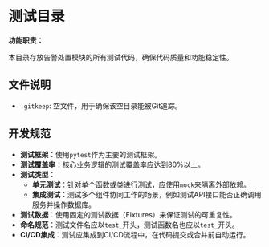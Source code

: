# 测试目录

**功能职责：**

本目录存放告警处置模块的所有测试代码，确保代码质量和功能稳定性。

## 文件说明

- `.gitkeep`: 空文件，用于确保该空目录能被Git追踪。

## 开发规范

- **测试框架**：使用`pytest`作为主要的测试框架。
- **测试覆盖率**：核心业务逻辑的测试覆盖率应达到80%以上。
- **测试类型**：
  - **单元测试**：针对单个函数或类进行测试，应使用`mock`来隔离外部依赖。
  - **集成测试**：测试多个组件协同工作的场景，例如测试API接口能否正确调用服务并操作数据库。
- **测试数据**：使用固定的测试数据（Fixtures）来保证测试的可重复性。
- **命名规范**：测试文件名应以`test_`开头，测试函数名也应以`test_`开头。
- **CI/CD集成**：测试应集成到CI/CD流程中，在代码提交或合并前自动运行。